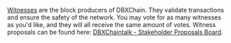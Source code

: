 [Witnesses](introduction/witness) are the block producers of DBXChain. They validate transactions and ensure the safety of the network. You may vote for as many witnesses as you'd like, and they will all receive the same amount of votes. Witness proposals can be found here: [DBXChaintalk - Stakeholder Proposals Board](https://dbxchaintalk.org/index.php/board,75.0.html).
